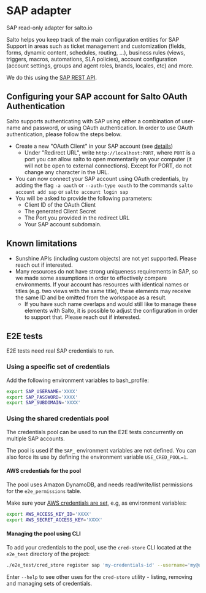 # SAP adapter

SAP read-only adapter for salto.io

Salto helps you keep track of the main configuration entities for SAP Support in areas such as ticket management and customization (fields, forms, dynamic content, schedules, routing, …), business rules (views, triggers, macros, automations, SLA policies), account configuration (account settings, groups and agent roles, brands, locales, etc) and more.

We do this using the [SAP REST API](<https://developer.sap.com/api-reference/>).

## Configuring your SAP account for Salto OAuth Authentication
Salto supports authenticating with SAP using either a combination of user-name and password, or using OAuth authentication. In order to use OAuth authentication, please follow the steps below.
- Create a new "OAuth Client" in your SAP account (see [details](https://developer.sap.com/documentation/ticketing/working-with-oauth/creating-and-using-oauth-tokens-with-the-api/#create-an-oauth-client))
	- Under "Redirect URL", write `http://localhost:PORT`, where `PORT` is a port you can allow salto to open momentarily on your computer (it will not be open to external connections). Except for PORT, do not change any character in the URL.
- You can now connect your SAP account using OAuth credentials, by adding the flag `-a oauth` or `--auth-type oauth` to the commands `salto account add sap` or `salto account login sap`
- You will be asked to provide the following parameters:
  - Client ID of the OAuth Client
  - The generated Client Secret
  - The Port you provided in the redirect URL
  - Your SAP account subdomain.

## Known limitations
* Sunshine APIs (including custom objects) are not yet supported. Please reach out if interested.
* Many resources do not have strong uniqueness requirements in SAP, so we made some assumptions in order to effectively compare environments. If your account has resources with identical names or titles (e.g. two views with the same title), these elements may receive the same ID and be omitted from the workspace as a result. 
  * If you have such name overlaps and would still like to manage these elements with Salto, it is possible to adjust the configuration in order to support that. Please reach out if interested.

## E2E tests

E2E tests need real SAP credentials to run.

### Using a specific set of credentials

Add the following environment variables to bash_profile:
```bash
export SAP_USERNAME='XXXX'
export SAP_PASSWORD='XXXX'
export SAP_SUBDOMAIN='XXXX'
```

### Using the shared credentials pool

The credentials pool can be used to run the E2E tests concurrently on multiple SAP accounts.

The pool is used if the `SAP_` environment variables are not defined. You can also force its use by defining the environment variable `USE_CRED_POOL=1`.

#### AWS credentials for the pool

The pool uses Amazon DynamoDB, and needs read/write/list permissions for the `e2e_permissions` table.

Make sure your [AWS credentials are set](https://docs.aws.amazon.com/cli/latest/userguide/cli-chap-configure.html), e.g, as environment variables:
```bash
export AWS_ACCESS_KEY_ID='XXXX'
export AWS_SECRET_ACCESS_KEY='XXXX'
```

#### Managing the pool using CLI

To add your credentials to the pool, use the `cred-store` CLI located at the `e2e_test` directory of the project:

```bash
./e2e_test/cred_store register sap 'my-credentials-id' --username='my@user.com' --password='MYPASSWORD' --subdomain='acme'
```

Enter `--help` to see other uses for the `cred-store` utility - listing, removing and managing sets of credentials.
